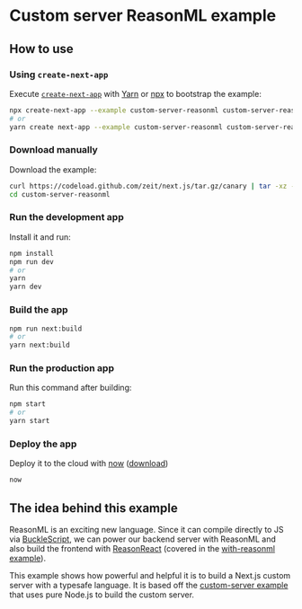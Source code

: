 # Custom server ReasonML example

## How to use

### Using `create-next-app`

Execute [`create-next-app`](https://github.com/zeit/next.js/tree/canary/packages/create-next-app) with [Yarn](https://yarnpkg.com/lang/en/docs/cli/create/) or [npx](https://github.com/zkat/npx#readme) to bootstrap the example:

```bash
npx create-next-app --example custom-server-reasonml custom-server-reasonml-app
# or
yarn create next-app --example custom-server-reasonml custom-server-reasonml-app
```

### Download manually

Download the example:

```bash
curl https://codeload.github.com/zeit/next.js/tar.gz/canary | tar -xz --strip=2 next.js-canary/examples/custom-server-reasonml
cd custom-server-reasonml
```

### Run the development app

Install it and run:

```bash
npm install
npm run dev
# or
yarn
yarn dev
```

### Build the app

```bash
npm run next:build
# or
yarn next:build
```

### Run the production app

Run this command after building:

```bash
npm start
# or
yarn start
```

### Deploy the app

Deploy it to the cloud with [now](https://zeit.co/now) ([download](https://zeit.co/download))

```bash
now
```

## The idea behind this example

ReasonML is an exciting new language. Since it can compile directly to JS via [BuckleScript](https://bucklescript.github.io/en/),
we can power our backend server with ReasonML and also build the frontend with
[ReasonReact](https://reasonml.github.io/reason-react/en/) (covered in the [with-reasonml example](https://github.com/zeit/next.js/tree/canary/examples/with-reasonml)).

This example shows how powerful and helpful it is to build a Next.js custom server with a typesafe language. It is based off the [custom-server example](https://github.com/zeit/next.js/tree/canary/examples/custom-server) that uses pure Node.js to build the custom server.
